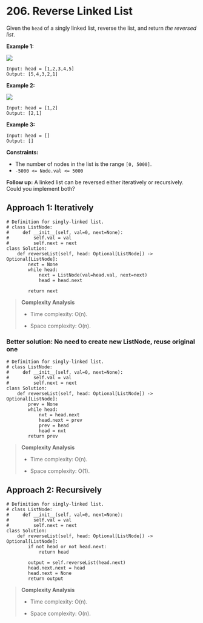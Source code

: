 # 206. Reverse Linked List

Given the `head` of a singly linked list, reverse the list, and return *the reversed list*.

**Example 1:**

![](https://assets.leetcode.com/uploads/2021/02/19/rev1ex1.jpg)

```
Input: head = [1,2,3,4,5]
Output: [5,4,3,2,1]
```

**Example 2:**

![](https://assets.leetcode.com/uploads/2021/02/19/rev1ex2.jpg)

```
Input: head = [1,2]
Output: [2,1]
```

**Example 3:**

```
Input: head = []
Output: []
```

**Constraints:**

- The number of nodes in the list is the range `[0, 5000]`.
- `-5000 <= Node.val <= 5000`

**Follow up:** A linked list can be reversed either iteratively or recursively. Could you implement both?

## Approach 1: Iteratively

```python3
# Definition for singly-linked list.
# class ListNode:
#     def __init__(self, val=0, next=None):
#         self.val = val
#         self.next = next
class Solution:
    def reverseList(self, head: Optional[ListNode]) -> Optional[ListNode]:
        next = None
        while head:
            next = ListNode(val=head.val, next=next)
            head = head.next

        return next
```

> **Complexity Analysis**
>
> - Time complexity: O(n).
>
> - Space complexity: O(n).

### Better solution: No need to create new ListNode, reuse original one

```python3
# Definition for singly-linked list.
# class ListNode:
#     def __init__(self, val=0, next=None):
#         self.val = val
#         self.next = next
class Solution:
    def reverseList(self, head: Optional[ListNode]) -> Optional[ListNode]:
        prev = None
        while head:
            nxt = head.next
            head.next = prev
            prev = head
            head = nxt
        return prev
```

> **Complexity Analysis**
>
> - Time complexity: O(n).
>
> - Space complexity: O(1).

## Approach 2: Recursively

```python3
# Definition for singly-linked list.
# class ListNode:
#     def __init__(self, val=0, next=None):
#         self.val = val
#         self.next = next
class Solution:
    def reverseList(self, head: Optional[ListNode]) -> Optional[ListNode]:
        if not head or not head.next:
            return head
        
        output = self.reverseList(head.next)
        head.next.next = head
        head.next = None
        return output
```

> **Complexity Analysis**
>
> - Time complexity: O(n).
>
> - Space complexity: O(n).

